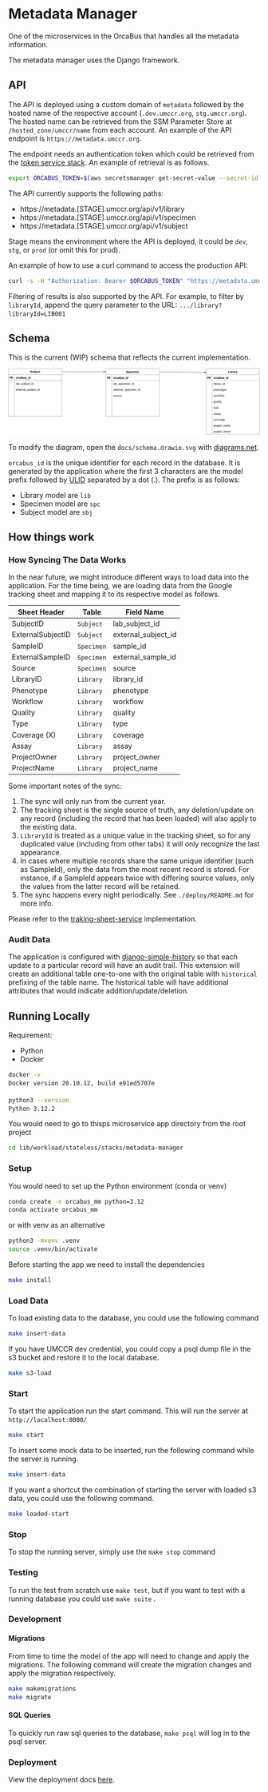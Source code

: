 # Metadata Manager

One of the microservices in the OrcaBus that handles all the metadata information.

The metadata manager uses the Django framework.

## API

The API is deployed using a custom domain of `metadata` followed by the hosted name of the respective account
(`.dev.umccr.org`, `stg.umccr.org`). The hosted name can be retrieved from the SSM Parameter Store at
`/hosted_zone/umccr/name` from each account.
An example of the API endpoint is `https://metadata.umccr.org`.

The endpoint needs an authentication token which could be retrieved from the [token service
stack](../../../stateful/stacks/token-service/README.md). An example of retrieval is as follows.

```sh
export ORCABUS_TOKEN=$(aws secretsmanager get-secret-value --secret-id orcabus/token-service-jwt --output json --query SecretString | jq -r 'fromjson | .id_token')
```

The API currently supports the following paths:

- https://metadata.[STAGE].umccr.org/api/v1/library
- https://metadata.[STAGE].umccr.org/api/v1/specimen
- https://metadata.[STAGE].umccr.org/api/v1/subject

Stage means the environment where the API is deployed, it could be `dev`, `stg`, or `prod` (or omit this for prod).

An example of how to use a curl command to access the production API:

```sh
curl -s -H "Authorization: Bearer $ORCABUS_TOKEN" "https://metadata.umccr.org/api/v1/library" | jq
```

Filtering of results is also supported by the API. For example, to filter by `libraryId`, append the query parameter
to the URL: `.../library?libraryId=LIB001`

## Schema

This is the current (WIP) schema that reflects the current implementation.

![schema](docs/schema.drawio.svg)

To modify the diagram, open the `docs/schema.drawio.svg` with [diagrams.net](https://app.diagrams.net/?src=about).

`orcabus_id` is the unique identifier for each record in the database. It is generated by the application where the first 3 characters are the model prefix followed by [ULID](https://pypi.org/project/ulid-py/) separated by a dot (.).
The prefix is as follows:
- Library model are `lib`
- Specimen model are `spc`
- Subject model are `sbj`

## How things work

### How Syncing The Data Works

In the near future, we might introduce different ways to load data into the application. For the time being, we are
loading data
from the Google tracking sheet and mapping it to its respective model as follows.

| Sheet Header      | Table      | Field Name          |
|-------------------|------------|---------------------|
| SubjectID         | `Subject`  | lab_subject_id      |
| ExternalSubjectID | `Subject`  | external_subject_id |
| SampleID          | `Specimen` | sample_id           |
| ExternalSampleID  | `Specimen` | external_sample_id  |
| Source            | `Specimen` | source              |
| LibraryID         | `Library`  | library_id          |
| Phenotype         | `Library`  | phenotype           |
| Workflow          | `Library`  | workflow            |
| Quality           | `Library`  | quality             |
| Type              | `Library`  | type                |
| Coverage (X)      | `Library`  | coverage            |
| Assay             | `Library`  | assay               |
| ProjectOwner      | `Library`  | project_owner       |
| ProjectName       | `Library`  | project_name        |


Some important notes of the sync:

1. The sync will only run from the current year.
2. The tracking sheet is the single source of truth, any deletion/update on any record (including the record that has
   been
   loaded) will also apply to the existing data.
3. `LibraryId` is treated as a unique value in the tracking sheet, so for any duplicated value (including from other
   tabs) it will only recognize the last appearance.
4. In cases where multiple records share the same unique identifier (such as SampleId), only the data from the most
   recent record is stored. For instance, if a SampleId appears twice with differing source values, only the values from
   the latter record will be retained.
5. The sync happens every night periodically. See `./deploy/README.md` for more info.

Please refer to the [traking-sheet-service](proc/service/tracking_sheet_srv.py) implementation.

### Audit Data

The application is configured with [django-simple-history](https://django-simple-history.readthedocs.io/en/latest/)
so that each update to a particular record will have an audit trail. This extension will create an additional table
one-to-one with the original table with `historical` prefixing of the table name. The historical table will have
additional attributes that would indicate addition/update/deletion.

## Running Locally

Requirement:

- Python
- Docker

```bash
docker -v
Docker version 20.10.12, build e91ed5707e

python3 --version
Python 3.12.2
```

You would need to go to thisps microservice app directory from the root project

```bash
cd lib/workload/stateless/stacks/metadata-manager
```

### Setup

You would need to set up the Python environment (conda or venv)

```bash
conda create -n orcabus_mm python=3.12
conda activate orcabus_mm
```

or with venv as an alternative

```bash
python3 -mvenv .venv
source .venv/bin/activate
```

Before starting the app we need to install the dependencies

```bash
make install
```

### Load Data

To load existing data to the database, you could use the following command

```bash
make insert-data
```

If you have UMCCR dev credential, you could copy a psql dump file in the s3 bucket and restore it to the local database.

```bash
make s3-load
````

### Start

To start the application run the start command. This will run the server at `http://localhost:8000/`

```bash
make start
```

To insert some mock data to be inserted, run the following command while the server is running.

```bash
make insert-data
```

If you want a shortcut the combination of starting the server with loaded s3 data, you could use the following command.

```bash
make loaded-start
```

### Stop

To stop the running server, simply use the `make stop` command

### Testing

To run the test from scratch use `make test`, but if you want to test with a running database you could use `make suite`
.

### Development

#### Migrations

From time to time the model of the app will need to change and apply the migrations. The following command will create
the migration changes and apply the migration respectively.

```bash
make makemigrations
make migrate
```

#### SQL Queries

To quickly run raw sql queries to the database, `make psql` will log in to the psql server.

### Deployment

View the deployment docs [here](./deploy/README.md).
